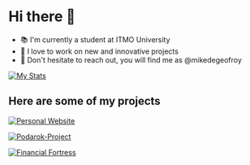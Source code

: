 # Hi there 👋

- 📚 I'm currently a student at ITMO University 
- 🔭 I love to work on new and innovative projects 
- 💌 Don't hesitate to reach out, you will find me as @mikedegeofroy

[![My Stats](https://github-readme-stats.vercel.app/api?username=mikedegeofroy)](https://github.com/mikedegeofroy)

## Here are some of my projects

[![Personal Website](https://mikedegeofroy.com/)](https://mikedegeofroy.com/)

[![Podarok-Project](https://podarok.ae-35.it/)](https://podarok.ae-35.it/)

[![Financial Fortress](https://financialfortress.ru/en)](https://financialfortress.ru/en)
